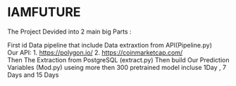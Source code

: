 # IAMFUTURE
The Project Devided into 2 main big Parts :         <br />

         

First id Data pipeline that include Data extraxtion from API(Pipeline.py)
<br />
Our API: 1. https://polygon.io/
         2. https://coinmarketcap.com/
         <br />
Then The Extraction from PostgreSQL (extract.py) Then build Our Prediction Variables (Mod.py) useing more then 300 pretrained model incluse 1Day , 7 Days and 15 Days



